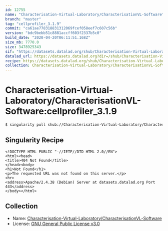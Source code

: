 ```yaml
---
id: 12755
name: "Characterisation-Virtual-Laboratory/CharacterisationVL-Software"
branch: "master"
tag: "cellprofiler_3.1.9"
commit: "ca61ae778318831312069fcef058eef7c607c56b"
version: "bdc9bebb51c8881accff603f2337b5c0"
build_date: "2020-04-20T06:11:51.168Z"
size_mb: 7770.0
size: 3478925343
sif: "https://datasets.datalad.org/shub/Characterisation-Virtual-Laboratory/CharacterisationVL-Software/cellprofiler_3.1.9/2020-04-20-ca61ae77-bdc9bebb/bdc9bebb51c8881accff603f2337b5c0.sif"
datalad_url: https://datasets.datalad.org?dir=/shub/Characterisation-Virtual-Laboratory/CharacterisationVL-Software/cellprofiler_3.1.9/2020-04-20-ca61ae77-bdc9bebb/
recipe: https://datasets.datalad.org/shub/Characterisation-Virtual-Laboratory/CharacterisationVL-Software/cellprofiler_3.1.9/2020-04-20-ca61ae77-bdc9bebb/Singularity
collection: Characterisation-Virtual-Laboratory/CharacterisationVL-Software
---
```


# Characterisation-Virtual-Laboratory/CharacterisationVL-Software:cellprofiler_3.1.9

```bash
$ singularity pull shub://Characterisation-Virtual-Laboratory/CharacterisationVL-Software:cellprofiler_3.1.9
```

## Singularity Recipe

```singularity
<!DOCTYPE HTML PUBLIC "-//IETF//DTD HTML 2.0//EN">
<html><head>
<title>404 Not Found</title>
</head><body>
<h1>Not Found</h1>
<p>The requested URL was not found on this server.</p>
<hr>
<address>Apache/2.4.38 (Debian) Server at datasets.datalad.org Port 443</address>
</body></html>
```

## Collection

 - Name: [Characterisation-Virtual-Laboratory/CharacterisationVL-Software](https://github.com/Characterisation-Virtual-Laboratory/CharacterisationVL-Software)
 - License: [GNU General Public License v3.0](https://api.github.com/licenses/gpl-3.0)

